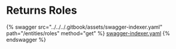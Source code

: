 # Returns Roles

{% swagger src="../../../.gitbook/assets/swagger-indexer.yaml" path="/entities/roles" method="get" %}
[swagger-indexer.yaml](../../../.gitbook/assets/swagger-indexer.yaml)
{% endswagger %}
